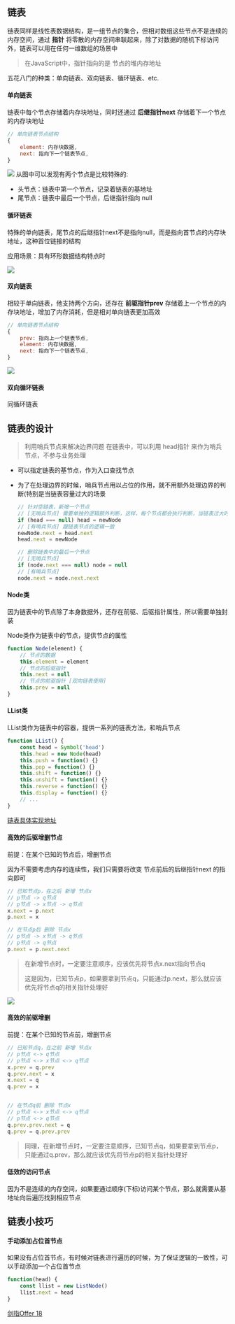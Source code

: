 ## 链表
链表同样是线性表数据结构，是一组节点的集合，但相对数组这些节点不是连续的内存空间，通过 **指针** 将零散的内存空间串联起来，除了对数据的随机下标访问外，链表可以用在任何一维数组的场景中

> 在JavaScript中，指针指向的是 节点的堆内存地址

五花八门的种类：单向链表、双向链表、循环链表、etc.

#### 单向链表
链表中每个节点存储着内存块地址，同时还通过 **后继指针next** 存储着下一个节点的内存块地址

```js
// 单向链表节点结构
{
    element: 内存块数据,
    next: 指向下一个链表节点,
}
```

![](https://tva1.sinaimg.cn/large/007S8ZIlgy1gitn0mny4mj30vq0b3aa9.jpg)
从图中可以发现有两个节点是比较特殊的:
- 头节点：链表中第一个节点，记录着链表的基地址
- 尾节点：链表中最后一个节点，后继指针指向 null

#### 循环链表
特殊的单向链表，尾节点的后继指针next不是指向null，而是指向首节点的内存块地址，这种首位链接的结构

应用场景：具有环形数据结构特点时

![](https://tva1.sinaimg.cn/large/007S8ZIlgy1gitsw4cm56j30vq0b3mxb.jpg)

#### 双向链表
相较于单向链表，他支持两个方向，还存在 **前驱指针prev** 存储着上一个节点的内存块地址，增加了内存消耗，但是相对单向链表更加高效

```js
// 单向链表节点结构
{
    prev: 指向上一个链表节点,
    element: 内存块数据,
    next: 指向下一个链表节点,
}
```
![](https://tva1.sinaimg.cn/large/007S8ZIlgy1gittc2w2mvj30vq0b3jrm.jpg)

#### 双向循环链表
同循环链表


## 链表的设计
> 利用哨兵节点来解决边界问题
在链表中，可以利用 head指针 来作为哨兵节点，不参与业务处理
- 可以指定链表的基节点，作为入口查找节点
- 为了在处理边界的时候，哨兵节点用以占位的作用，就不用额外处理边界的判断(特别是当链表容量过大的场景

  ```js
  // 针对空链表，新增一个节点
  // [无哨兵节点] 需要单独的逻辑额外判断，这样，每个节点都会执行判断，当链表过大时的效率是极低的
  if (head === null) head = newNode
  // [有哨兵节点] 跟链表节点的逻辑一致
  newNode.next = head.next
  head.next = newNode

  // 删除链表中的最后一个节点
  // [无哨兵节点]
  if (node.next === null) node = null
  // [有哨兵节点]
  node.next = node.next.next
  ```

#### Node类
因为链表中的节点除了本身数据外，还存在前驱、后驱指针属性，所以需要单独封装

Node类作为链表中的节点，提供节点的属性
```js
function Node(element) {
    // 节点的数据
    this.element = element
    // 节点的后驱指针
    this.next = null
    // 节点的前驱指针 [双向链表使用]
    this.prev = null
}
```

#### LList类
LList类作为链表中的容器，提供一系列的链表方法，和哨兵节点
```js
function LList() {
    const head = Symbol('head')
    this.head = new Node(head)
    this.push = function() {}
    this.pop = function() {}
    this.shift = function() {}
    this.unshift = function() {}
    this.reverse = function() {}
    this.display = function() {}
    // ...
}
```

[链表具体实现地址](https://github.com/XyyF/elfin-dataStructure/blob/master/src/linked-list/index.ts)

#### 高效的后驱增删节点
前提：在某个已知的节点后，增删节点

因为不需要考虑内存的连续性，我们只需要将改变 节点前后的后继指针next 的指向即可
```js
// 已知节点p，在之后 新增 节点x
// p节点 -> q节点
// p节点 -> x节点 -> q节点
x.next = p.next
p.next = x

// 在节点p后 删除 节点x
// p节点 -> x节点 -> q节点
// p节点 -> q节点
p.next = p.next.next
```
> 在新增节点时，一定要注意顺序，应该优先将节点x.next指向节点q
>
> 这是因为，已知节点p，如果要拿到节点q，只能通过p.next，那么就应该优先将节点q的相关指针处理好

![](https://tva1.sinaimg.cn/large/007S8ZIlgy1gitnkxmtoaj30vq0i274p.jpg)

#### 高效的前驱增删
前提：在某个已知的节点前，增删节点
```js
// 已知节点q，在之前 新增 节点x
// p节点 <-> q节点
// p节点 <-> x节点 <-> q节点
x.prev = q.prev
q.prev.next = x
x.next = q
q.prev = x


// 在节点q前 删除 节点x
// p节点 <-> x节点 <-> q节点
// p节点 <-> q节点
q.prev.prev.next = q
q.prev = q.prev.prev
```
> 同理，在新增节点时，一定要注意顺序，已知节点q，如果要拿到节点p，只能通过q.prev，那么就应该优先将节点p的相关指针处理好

#### 低效的访问节点
因为不是连续的内存空间，如果要通过顺序(下标)访问某个节点，那么就需要从基地址向后遍历找到相应节点

## 链表小技巧

#### 手动添加占位首节点
如果没有占位首节点，有时候对链表进行遍历的时候，为了保证逻辑的一致性，可以手动添加一个占位首节点
```js
function(head) {
    const llist = new ListNode()
    llist.next = head
}
```

[剑指Offer 18](https://github.com/XyyF/elfin-algorithm/blob/master/problems/剑指Offer18.删除链表的节点.md)